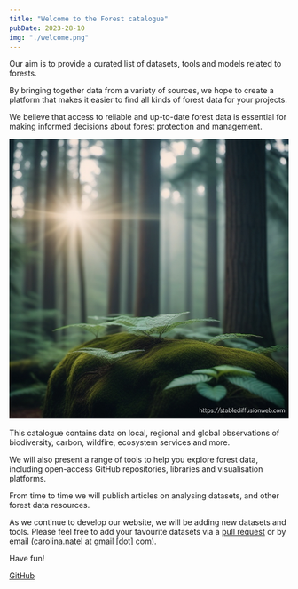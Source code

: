 ```yaml
---
title: "Welcome to the Forest catalogue"
pubDate: 2023-28-10
img: "./welcome.png"
---
```


Our aim is to provide a curated list of datasets, tools and models related to forests.

By bringing together data from a variety of sources, we hope to create a platform that makes it easier to find all kinds of forest data for your projects.

We believe that access to reliable and up-to-date forest data is essential for making informed decisions about forest protection and management.

![Forest catalogue](public/welcome.png)

This catalogue contains data on local, regional and global observations of biodiversity, carbon, wildfire, ecosystem services and more.

We will also present a range of tools to help you explore forest data, including open-access GitHub repositories, libraries and visualisation platforms.

From time to time we will publish articles on analysing datasets, and other forest data resources.

As we continue to develop our website, we will be adding new datasets and tools.
Please feel free to add your favourite datasets via a [pull request](https://github.com/Natel-Carolina/forestcatalogue/pulls) or by email (carolina.natel at gmail [dot] com).

Have fun!

[GitHub](https://github.com/Natel-Carolina/forestcatalogue)
